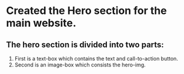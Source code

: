 # Created the Hero section for the main website.

## The hero section is divided into two parts:
1. First is a text-box which contains the text and call-to-action button.
2. Second is an image-box which consists the hero-img.
